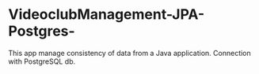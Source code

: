 # VideoclubManagement-JPA-Postgres-
This app manage consistency of data from a Java application. Connection with PostgreSQL db.
